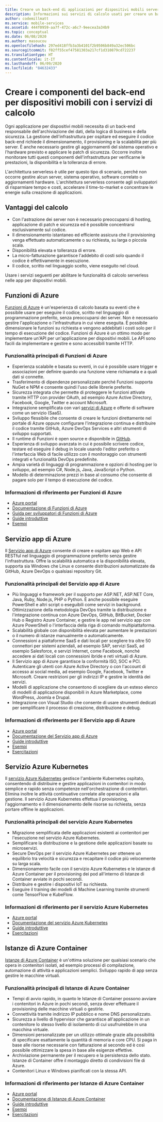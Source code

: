 ```yaml
---
title: Creare un back-end di applicazioni per dispositivi mobili serverless con Funzioni di Azure e altri servizi
description: Informazioni sui servizi di calcolo usati per creare un back-end per applicazioni per dispositivi mobili affidabile e serverless.
author: codemillmatt
ms.service: mobile-services
ms.assetid: 444f0959-aa7f-472c-a6c7-9eecea3a34b9
ms.topic: conceptual
ms.date: 06/08/2020
ms.author: masoucou
ms.openlocfilehash: 297ed418ffb3a3b4101f2b9506b849a32ec506bc
ms.sourcegitcommit: f02ff55cef47581303a217cf1d310879cd722237
ms.translationtype: HT
ms.contentlocale: it-IT
ms.lasthandoff: 06/09/2020
ms.locfileid: "84632433"
---
```

# <a name="build-mobile-back-end-components-with-compute-services"></a>Creare i componenti del back-end per dispositivi mobili con i servizi di calcolo

Ogni applicazione per dispositivi mobili necessita di un back-end responsabile dell'archiviazione dei dati, della logica di business e della sicurezza. La gestione dell'infrastruttura per ospitare ed eseguire il codice back-end richiede il dimensionamento, il provisioning e la scalabilità per più server. È anche necessario gestire gli aggiornamenti del sistema operativo e l'hardware previsto e applicare le patch di sicurezza. Occorre inoltre monitorare tutti questi componenti dell'infrastruttura per verificarne le prestazioni, la disponibilità e la tolleranza di errore. 

L'architettura serverless è utile per questo tipo di scenario, perché non occorre gestire alcun server, sistema operativo, software correlato o aggiornamenti hardware. L'architettura serverless consente agli sviluppatori di risparmiare tempo e costi, accelerare il time-to-market e concentrare le energie sulla creazione di applicazioni.

## <a name="benefits-of-compute"></a>Vantaggi del calcolo

- Con l'astrazione dei server non è necessario preoccuparsi di hosting, applicazione di patch e sicurezza ed è possibile concentrarsi esclusivamente sul codice.
- Il dimensionamento istantaneo ed efficiente assicura che il provisioning venga effettuato automaticamente o su richiesta, su larga o piccola scala.
- Disponibilità elevata e tolleranza di errore.
- La micro-fatturazione garantisce l'addebito di costi solo quando il codice è effettivamente in esecuzione.
- Il codice, scritto nel linguaggio scelto, viene eseguito nel cloud.

Usare i servizi seguenti per abilitare le funzionalità di calcolo serverless nelle app per dispositivi mobili.

## <a name="azure-functions"></a>Funzioni di Azure

[Funzioni di Azure](https://azure.microsoft.com/services/functions/) è un'esperienza di calcolo basata su eventi che è possibile usare per eseguire il codice, scritto nel linguaggio di programmazione preferito, senza preoccuparsi dei server. Non è necessario gestire l'applicazione o l'infrastruttura in cui viene eseguita. È possibile dimensionare le funzioni su richiesta e vengono addebitati i costi solo per il tempo di esecuzione del codice. Funzioni di Azure è un ottimo modo per implementare un'API per un'applicazione per dispositivi mobili. Le API sono facili da implementare e gestire e sono accessibili tramite HTTP.

### <a name="azure-functions-key-features"></a>Funzionalità principali di Funzioni di Azure

- Esperienza scalabile e basata su eventi, in cui è possibile usare trigger e associazioni per definire quando una funzione viene richiamata e a quali dati si connette.
- Trasferimento di dipendenze personalizzate perché Funzioni supporta NuGet e NPM e consente quindi l'uso delle librerie preferite.
- Sicurezza integrata che permette di proteggere le funzioni attivate tramite HTTP con provider OAuth, ad esempio Azure Active Directory, Facebook, Google, Twitter e account Microsoft.
- Integrazione semplificata con vari [servizi di Azure](/azure/azure-functions/functions-overview) e offerte di software come un servizio (SaaS).
- Sviluppo flessibile che consente di creare le funzioni direttamente nel portale di Azure oppure configurare l'integrazione continua e distribuire il codice tramite GitHub, Azure DevOps Services e altri strumenti di sviluppo supportati.
- Il runtime di Funzioni è open source e disponibile in [GitHub](https://github.com/azure/azure-webjobs-sdk-script).
- Esperienza di sviluppo avanzata in cui è possibile scrivere codice, testare ed eseguire il debug in locale usando l'editor preferito o l'interfaccia Web di facile utilizzo con il monitoraggio con strumenti integrati e funzionalità DevOps predefinite.
- Ampia varietà di linguaggi di programmazione e opzioni di hosting per lo sviluppo, ad esempio C#, Node.js, Java, JavaScript o Python.
- Modello di determinazione prezzi in base al consumo che consente di pagare solo per il tempo di esecuzione del codice.

### <a name="azure-functions-references"></a>Informazioni di riferimento per Funzioni di Azure

- [Azure portal](https://portal.azure.com)
- [Documentazione di Funzioni di Azure](/azure/azure-functions/)
- [Guida per sviluppatori di Funzioni di Azure](/azure/azure-functions/functions-reference)
- [Guide introduttive](/azure/azure-functions/functions-create-first-function-vs-code)
- [Esempi](/samples/browse/?products=azure-functions&languages=csharp)

## <a name="azure-app-service"></a>Servizio app di Azure

Il [Servizio app di Azure](https://azure.microsoft.com/services/app-service/) consente di creare e ospitare app Web e API RESTful nel linguaggio di programmazione preferito senza gestire l'infrastruttura. Offre la scalabilità automatica e la disponibilità elevata, supporta sia Windows che Linux e consente distribuzioni automatizzate da GitHub, Azure DevOps o qualsiasi repository Git.

### <a name="azure-app-service-key-features"></a>Funzionalità principali del Servizio app di Azure

- Più linguaggi e framework per il supporto per ASP.NET, ASP.NET Core, Java, Ruby, Node.js, PHP o Python. È anche possibile eseguire PowerShell e altri script o eseguibili come servizi in background.
- Ottimizzazione della metodologia DevOps tramite la distribuzione e l'integrazione continua con Azure DevOps, GitHub, BitBucket, Docker Hub o Registro Azure Container, e gestire le app nel servizio app con Azure PowerShell o l'interfaccia della riga di comando multipiattaforma.
- Scalabilità globale con disponibilità elevata per aumentare le prestazioni o il numero di istanze manualmente o automaticamente.
- Connessioni a piattaforme SaaS e dati locali per scegliere tra oltre 50 connettori per sistemi aziendali, ad esempio SAP, servizi SaaS, ad esempio Salesforce, e servizi Internet, come Facebook, nonché accedere ai dati locali con connessioni ibride e reti virtuali di Azure.
- Il Servizio app di Azure garantisce la conformità ISO, SOC e PCI. Autenticare gli utenti con Azure Active Directory o con l'account di accesso ai social media, ad esempio Google, Facebook, Twitter e Microsoft. Creare restrizioni per gli indirizzi IP e gestire le identità dei servizi.
- Modelli di applicazione che consentono di scegliere da un esteso elenco di modelli di applicazione disponibili in Azure Marketplace, come WordPress, Joomla e Drupal.
- Integrazione con Visual Studio che consente di usare strumenti dedicati per semplificare il processo di creazione, distribuzione e debug.

### <a name="azure-app-service-references"></a>Informazioni di riferimento per il Servizio app di Azure

- [Azure portal](https://portal.azure.com/)
- [Documentazione del Servizio app di Azure](/azure/app-service/)
- [Guide introduttive](/azure/app-service/app-service-web-get-started-dotnet)
- [Esempi](/azure/app-service/samples-cli)
- [Esercitazioni](/azure/app-service/app-service-web-tutorial-dotnetcore-sqldb)

## <a name="azure-kubernetes-service"></a>Servizio Azure Kubernetes

Il [servizio Azure Kubernetes](https://azure.microsoft.com/services/kubernetes-service/) gestisce l'ambiente Kubernetes ospitato, consentendo di distribuire e gestire applicazioni in contenitori in modo semplice e rapido senza competenze nell'orchestrazione di contenitori. Elimina inoltre le attività continuative correlate alle operazioni e alla gestione. Il servizio Azure Kubernetes effettua il provisioning, l'aggiornamento e il dimensionamento delle risorse su richiesta, senza portare offline le applicazioni.

### <a name="azure-kubernetes-service-key-features"></a>Funzionalità principali del servizio Azure Kubernetes

- Migrazione semplificata delle applicazioni esistenti ai contenitori per l'esecuzione nel servizio Azure Kubernetes.
- Semplificare la distribuzione e la gestione delle applicazioni basate su microservizi.
- Secure DevOps per il servizio Azure Kubernetes per ottenere un equilibrio tra velocità e sicurezza e recapitare il codice più velocemente su larga scala.
- Dimensionamento facile con il servizio Azure Kubernetes e le istanze di Azure Container per il provisioning dei pod all'interno di Istanze di Container avviate in pochi secondi.
- Distribuire e gestire i dispositivi IoT su richiesta.
- Eseguire il training dei modelli di Machine Learning tramite strumenti come TensorFlow e KubeFlow.

### <a name="azure-kubernetes-service-references"></a>Informazioni di riferimento per il servizio Azure Kubernetes

- [Azure portal](https://portal.azure.com/)
- [Documentazione del servizio Azure Kubernetes](/azure/aks/)
- [Guide introduttive](/azure/aks/kubernetes-walkthrough-portal)
- [Esercitazioni](/azure/aks/tutorial-kubernetes-prepare-app)

## <a name="azure-container-instances"></a>Istanze di Azure Container

[Istanze di Azure Container](https://azure.microsoft.com/services/container-instances/) è un'ottima soluzione per qualsiasi scenario che opera in contenitori isolati, ad esempio processi di compilazione, automazione di attività e applicazioni semplici. Sviluppo rapido di app senza gestire le macchine virtuali.

### <a name="azure-container-instances-key-features"></a>Funzionalità principali di Istanze di Azure Container

- Tempi di avvio rapido, in quanto le Istanze di Container possono avviare i contenitori in Azure in pochi secondi, senza dover effettuare il provisioning delle macchine virtuali o gestirle.
- Connettività tramite indirizzo IP pubblico e nome DNS personalizzato.
- Sicurezza a livello di hypervisor che garantisce all'applicazione in un contenitore lo stesso livello di isolamento di cui usufruirebbe in una macchina virtuale.
- Dimensioni personalizzate per un utilizzo ottimale grazie alla possibilità di specificare esattamente la quantità di memoria e core CPU. Si paga in base alle risorse necessarie con fatturazione al secondo ed è così possibile ottimizzare la spesa in base alle esigenze effettive.
- Archiviazione permanente per il recupero e la persistenza dello stato. Istanze di Container offre il montaggio diretto di condivisioni file di Azure.
- Contenitori Linux e Windows pianificati con la stessa API.

### <a name="azure-container-instances-references"></a>Informazioni di riferimento per Istanze di Azure Container

- [Azure portal](https://portal.azure.com/)
- [Documentazione di Istanze di Azure Container](/azure/container-instances/)
- [Guide introduttive](/azure/container-instances/container-instances-quickstart-portal)
- [Esempi](https://azure.microsoft.com/resources/samples/?sort=0&term=aci)
- [Esercitazioni](/azure/container-instances/container-instances-tutorial-prepare-app)